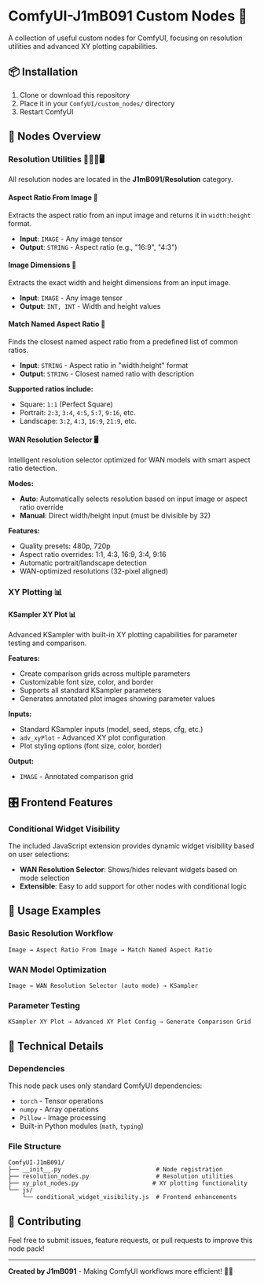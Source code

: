 # ComfyUI-J1mB091 Custom Nodes 🎨

A collection of useful custom nodes for ComfyUI, focusing on resolution utilities and advanced XY plotting capabilities.

## 📦 Installation

1. Clone or download this repository
2. Place it in your `ComfyUI/custom_nodes/` directory
3. Restart ComfyUI

## 🎯 Nodes Overview

### Resolution Utilities 📐📏🎯🖥️

All resolution nodes are located in the **J1mB091/Resolution** category.

#### **Aspect Ratio From Image 📐**
Extracts the aspect ratio from an input image and returns it in `width:height` format.

- **Input**: `IMAGE` - Any image tensor
- **Output**: `STRING` - Aspect ratio (e.g., "16:9", "4:3")

#### **Image Dimensions 📏**
Extracts the exact width and height dimensions from an input image.

- **Input**: `IMAGE` - Any image tensor  
- **Output**: `INT, INT` - Width and height values

#### **Match Named Aspect Ratio 🎯**
Finds the closest named aspect ratio from a predefined list of common ratios.

- **Input**: `STRING` - Aspect ratio in "width:height" format
- **Output**: `STRING` - Closest named ratio with description

**Supported ratios include:**
- Square: `1:1` (Perfect Square)
- Portrait: `2:3`, `3:4`, `4:5`, `5:7`, `9:16`, etc.
- Landscape: `3:2`, `4:3`, `16:9`, `21:9`, etc.

#### **WAN Resolution Selector 🖥️**
Intelligent resolution selector optimized for WAN models with smart aspect ratio detection.

**Modes:**
- **Auto**: Automatically selects resolution based on input image or aspect ratio override
- **Manual**: Direct width/height input (must be divisible by 32)

**Features:**
- Quality presets: 480p, 720p
- Aspect ratio overrides: 1:1, 4:3, 16:9, 3:4, 9:16
- Automatic portrait/landscape detection
- WAN-optimized resolutions (32-pixel aligned)

### XY Plotting 📊

#### **KSampler XY Plot 📊**
Advanced KSampler with built-in XY plotting capabilities for parameter testing and comparison.

**Features:**
- Create comparison grids across multiple parameters
- Customizable font size, color, and border
- Supports all standard KSampler parameters
- Generates annotated plot images showing parameter values

**Inputs:**
- Standard KSampler inputs (model, seed, steps, cfg, etc.)
- `adv_xyPlot` - Advanced XY plot configuration
- Plot styling options (font size, color, border)

**Output:**
- `IMAGE` - Annotated comparison grid

## 🎛️ Frontend Features

### Conditional Widget Visibility
The included JavaScript extension provides dynamic widget visibility based on user selections:

- **WAN Resolution Selector**: Shows/hides relevant widgets based on mode selection
- **Extensible**: Easy to add support for other nodes with conditional logic

## 🚀 Usage Examples

### Basic Resolution Workflow
```
Image → Aspect Ratio From Image → Match Named Aspect Ratio
```

### WAN Model Optimization
```
Image → WAN Resolution Selector (auto mode) → KSampler
```

### Parameter Testing
```
KSampler XY Plot → Advanced XY Plot Config → Generate Comparison Grid
```

## 🔧 Technical Details

### Dependencies
This node pack uses only standard ComfyUI dependencies:
- `torch` - Tensor operations
- `numpy` - Array operations  
- `Pillow` - Image processing
- Built-in Python modules (`math`, `typing`)

### File Structure
```
ComfyUI-J1mB091/
├── __init__.py                           # Node registration
├── resolution_nodes.py                   # Resolution utilities
├── xy_plot_nodes.py                     # XY plotting functionality
└── js/
    └── conditional_widget_visibility.js  # Frontend enhancements
```

## 🤝 Contributing

Feel free to submit issues, feature requests, or pull requests to improve this node pack!

---

**Created by J1mB091** - Making ComfyUI workflows more efficient! 🎨✨
